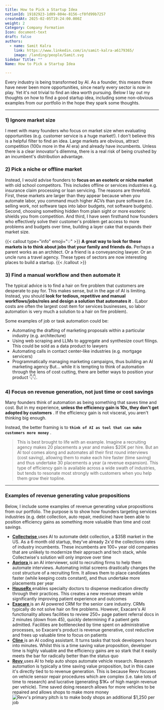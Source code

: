 ```yaml
---
title: How to Pick a Startup Idea
notionId: 19182923-1d09-804e-8156-cf0fd99b7257
createdAt: 2025-02-05T19:24:00.000Z
weight: 2
Category: Company Formation
Icon: document-text
draft: false
authors:
  - name: Samit Kalra
    link: https://www.linkedin.com/in/samit-kalra-a6179365/
    image: /landing/people/Samit.svg
Sidebar Title: ""
Name: How to Pick a Startup Idea

---
```




Every industry is being transformed by AI. As a founder, this means there have never been more opportunities, since nearly every sector is now in play. Yet it's not trivial to find an idea worth pursuing. Below I lay out my thoughts on how to find a good startup idea, including some non-obvious examples from our portfolio in the hope they spark some thoughts.

---


### 1) Ignore market size


I meet with many founders who focus on market size when evaluating opportunities (e.g. customer service is a huge market!). I don't believe this is a helpful filter to find an idea. Large markets are obvious, attract competition (100x more in the AI era) and already have incumbents. Unless there is a clear innovator's dilemma, there is a real risk of being crushed by an incumbent's distribution advantage.

###  **2) Pick a niche or offline market** 


Instead, I would advise founders to  **focus on an esoteric or niche market**  with old school competitors. This includes offline or services industries e.g. insurance claim processing or loan servicing. The reasons are threefold. First, these markets are larger than they appear because when you automate labor, you command much higher ACVs than pure software (i.e. selling work, not software taps into labor budgets, not software budgets). Second, choosing something hidden from plain sight or more esoteric shields you from competition. And third, I have seen firsthand how founders who effectively solve their customer's problem get access to more problems and budgets over time, building a layer cake that expands their market size.

{{< callout type="info" emoji="💡" >}}
 **A great way to look for these markets is to think about jobs that your family and friends do.**  Perhaps a parent works as an architect. Or a friend is a conveyancing lawyer. Or an uncle runs a travel agency. These types of sectors are now interesting places to build a startup.
{{< /callout >}}


###  **3) Find a manual workflow and then automate it** 


The typical advice is to find a hair on fire problem that customers are desperate to pay for. This makes sense, but in the age of AI is limiting. Instead, you should  **look for tedious, repetitive and manual workflows/jobs/roles and design a solution that automates it** . (Labor costs are often the largest cost item for services businesses, so labor automation is very much a solution to a hair on fire problem). 

Some examples of job or task automation could be: 

- Automating the drafting of marketing proposals within a particular industry (e.g. architecture)
- Using web scraping and LLMs to aggregate and synthesize court filings. This could be sold as a data product to lawyers
- Automating calls in contact center-like industries (e.g. mortgage servicers)
- Programmatically managing marketing campaigns, thus building an AI marketing agency
But… while it is tempting to think of automation through the lens of cost cutting, there are better ways to position your product 👇👇.

###  **4) Focus on revenue generation, not just time or cost savings** 


Many founders think of automation as being something that saves time and cost. But in my experience,  **unless the efficiency gain is 10x, they don't get adopted by customers** . If the efficiency gain is not visceral, you aren't thinking big enough.

Instead, the better framing is to  **`think of AI as tool that can make customers more money`** .

> This is best brought to life with an example. Imagine a recruiting agency makes 20 placements a year and makes $20K per hire. But an AI tool comes along and automates all their first round interviews (cost saving), allowing them to make each hire faster (time saving) and thus undertake 30 placements a year (a revenue expansion). This type of efficiency gain is available across a wide swath of industries, but tends to resonate most strongly with customers when you help them grow their topline. 


---


###  **Examples of revenue generating value propositions** 


Below, I include some examples of revenue generating value propositions from our portfolio. The purpose is to show how founders targeting services industries (e.g. debt collection, auto repair, medicine) have been able to position efficiency gains as something more valuable than time and cost savings.

- [ **Collectwise** ](https://collectwise.com/) uses AI to automate debt collection, a $35B market in the US. As a 6 month old startup, they've already 2x'd the collections rates of industry incumbents. These incumbents are 100+ year old companies that are unlikely to modernize their approach and tech stack, while Collectwise's solution will only improve over time
- [ **Apriora** ](https://www.apriora.ai/) is an AI interviewer, sold to recruiting firms to help them automate interviews. Automating initial screens drastically changes the cost structure of a recruiting firm. It allows them to place candidates faster (while keeping costs constant), and thus undertake more placements per year
- [ **HouseRx** ](https://houserx.com/) enables specialty doctors to dispense medication directly through their practices. This creates a new revenue stream while significantly improving patient experience and outcomes
- [ **Exacare** ](https://www.exacare.com/) is an AI powered CRM for the senior care industry. CRMs typically do not solve hair on fire problems. However, Exacare's AI functionality allows facilities to review 250+ page patient referral docs in 2 minutes (down from 45), quickly determining if a patient gets admitted. Facilities are bottlenecked by time spent on administrative processes, so Exacare's product is revenue generative, cost reductive and frees up valuable time to focus on patients
- [ **Cline** ](https://cline.bot/) is an AI coding assistant. It turns tasks that took developers hours into minutes. Whilst this is a time saving value proposition, developer time is highly valuable and the efficiency gains are so stark that it easily meets the bar for radically better than the status quo
- [ **Revv** ](https://www.revvhq.com/) uses AI to help auto shops automate vehicle research. Research automation is typically a time saving value proposition, but in this case it's directly tied to to revenue generation. This is because Revv focuses on vehicle sensor repair procedures which are complex (i.e. take lots of time to research) and lucrative (generating $1K+ of high margin revenue per vehicle). Time saved doing research allows for more vehicles to be repaired and allows shops to make more money
![Revv's primary pitch is to make body shops an additional $1,250 per job](https://prod-files-secure.s3.us-west-2.amazonaws.com/52e751b5-230f-4649-8c4e-0224e58da4f9/370e296b-f1ec-4862-970d-c6e37079c7a0/Screen_Shot_2025-02-02_at_1.08.01_PM.png?X-Amz-Algorithm=AWS4-HMAC-SHA256&X-Amz-Content-Sha256=UNSIGNED-PAYLOAD&X-Amz-Credential=ASIAZI2LB466WDHCD4HG%2F20251004%2Fus-west-2%2Fs3%2Faws4_request&X-Amz-Date=20251004T212020Z&X-Amz-Expires=3600&X-Amz-Security-Token=IQoJb3JpZ2luX2VjEMj%2F%2F%2F%2F%2F%2F%2F%2F%2F%2FwEaCXVzLXdlc3QtMiJGMEQCIDl9uZ8k%2BaU%2BE77aTlzPsfcpi2EKHtjaQThFa%2FIcplnFAiB5sYlORbUaq7fnbWdTf12gItwpmV2uqLk%2FgfyNGv92Eyr%2FAwhhEAAaDDYzNzQyMzE4MzgwNSIMPbxDUTXyMIgO6kHZKtwDoIy4iRPLTSwSjioW%2BBr0VkuXFv4eL5J3zROEOcRGjANSH2nCQa%2F16o4aw3x0Ns0RkSNdwUTcdy2gTeAaFACF7huMB%2BbVJbMvFRmjI008e7S3je%2FjnLNuf4yOapicDkbW9mk0yQc3DXihAeD5RrW%2B0V6%2B1%2BVj86RPOEP8qrx%2BYHXOcJvmBCKpy0bAkSb7O2mfJpdJSGq%2B%2BT4XUOGiMNXIrkPmRL7UKVBMdJR9vgycN7FhBdrsfUiijGoZ%2BxHFBHmkj9rZgMd6L8WW49ShCxIevFJK3nRPW06i7%2FyujEd8ga%2BZ7BiinvzOSs4TcU25IMKnwhDb5zGxuEdPeW6XKZKpHfZ4u5UGAeNQSsy27hWqVozYYHxgZd%2BK2X2QO%2B3MHJz3taTqYsJi1zsX5CcNONTXVVHi3urA7trL5bVxo%2BlZp0vjlrr1Pv047DQBZopkvFKAimyQijplcAGEshj8viq4ibLu%2B286FiZNacG7draNO0dGFL4IcHoAjevdWF42QAh4BX4NELKqhNUKorUyu1jPQcD50EH9PMybSMsMTgwol4JWgp3Mmnm0%2BeuE0LAFroT51QT1JkvzqO012A6JnoK1ce4WlrawIwMf1z7vg1LF5kB1%2B7W22tRpC%2FhnDLMwtpCFxwY6pgEsVNnfewDYlY4TXjbDTf5%2FodtT5%2FZhP%2BX3frwfuVIhe3ljKJ2%2B4W8HS%2FYCuNyr1IyFykdFQk3cXfvSAeSatyZurbJq9c5ChITgolWiYU%2FNuuMU2ghstSpuswzPq8OO5Ya9EI2k73ih5PtV5y6lddjd2LeXMqJ0sJQnWVibyKdvtPB9GdlKgNKI1Dp2OB0B2n%2B13E0ED1CxKY5LgcpjHMoJCrCG7VdA&X-Amz-Signature=65bed36dddefb3981e67ce109d2d20cf300b52da16b44d41fabd4db213d544a3&X-Amz-SignedHeaders=host&x-amz-checksum-mode=ENABLED&x-id=GetObject)


